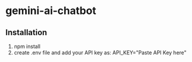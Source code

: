 # gemini-ai-chatbot
## Installation
1. npm install
2. create .env file and add your API key as:
     API_KEY="Paste API Key here"
